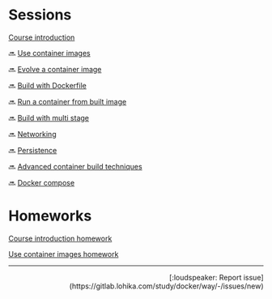 # Sessions

[Course introduction](/course%20introduction/README.md)

:soon: [Use container images](/use%20container%20images/README.md)

:soon: [Evolve a container image](/evolve%20a%20container%20image/README.md)

:soon: [Build with Dockerfile](/build%20with%20dockerfile/README.md)

:soon: [Run a container from built image](/run%20a%20container%20from%20built%20image/README.md)

:soon: [Build with multi stage](/build%20with%20mutli%20stage/README.md)

:soon: [Networking](/networking/README.md)

:soon: [Persistence](/persistence/README.md)

:soon: [Advanced container build techniques](/advanced%20container%20build%20techniques/README.md)

:soon: [Docker compose](/docker%20compose/README.md)

# Homeworks

[Course introduction homework](/course%20introduction/homework/README.md)

[Use container images homework](/use%20container%20images/homework/README.md)

---
<div align="right">[:loudspeaker: Report issue](https://gitlab.lohika.com/study/docker/way/-/issues/new)</div>
